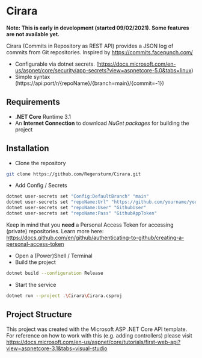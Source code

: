 # Cirara

**Note: This is early in development (started 09/02/2021). Some features are not available yet.**

Cirara (Commits in Repository as REST API) provides a JSON log of commits from Git repositories.
Inspired by https://commits.facepunch.com/

- Configurable via dotnet secrets. (https://docs.microsoft.com/en-us/aspnet/core/security/app-secrets?view=aspnetcore-5.0&tabs=linux)
- Simple syntax (https://api:port/r/{repoName}/{branch=main}/{commit=-1})

## Requirements

- **.NET Core** Runtime 3.1
- An **Internet Connection** to download *NuGet packages* for building the project

## Installation

- Clone the repository

```sh
git clone https://github.com/Regensturm/Cirara.git
```
- Add Config / Secrets
```sh
dotnet user-secrets set "Config:DefaultBranch" "main"
dotnet user-secrets set "repoName:Url" "https://github.com/yourname/yourrepo.git"
dotnet user-secrets set "repoName:User" "GithubUser"
dotnet user-secrets set "repoName:Pass" "GithubAppToken"
```
Keep in mind that you **need** a Personal Access Token for accessing (private) repositories.
Learn more here: https://docs.github.com/en/github/authenticating-to-github/creating-a-personal-access-token

- Open a (Power)Shell / Terminal
- Build the project

```sh
dotnet build --configuration Release
```
- Start the service

```sh
dotnet run --project .\Cirara\Cirara.csproj
```

## Project Structure

This project was created with the Microsoft ASP .NET Core API template. For reference on how to work with this (e.g. adding controllers) please visit https://docs.microsoft.com/en-us/aspnet/core/tutorials/first-web-api?view=aspnetcore-3.1&tabs=visual-studio
